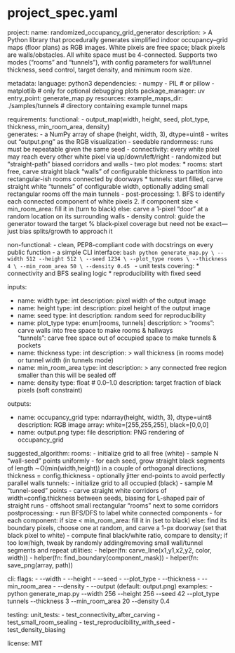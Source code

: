 # project_spec.yaml

project:
  name: randomized_occupancy_grid_generator
  description: >
    A Python library that procedurally generates simplified indoor
    occupancy–grid maps (floor plans) as RGB images. White pixels are free
    space; black pixels are walls/obstacles. All white space must be
    4-connected. Supports two modes (“rooms” and “tunnels”), with config parameters
    for wall/tunnel thickness, seed control, target density, and minimum room size.

metadata:
  language: python3
  dependencies:
    - numpy
    - PIL                                 # or pillow
    - matplotlib                          # only for optional debugging plots
  package_manager: uv
  entry_point: generate_map.py
  resources: 
    example_maps_dir: ./samples/tunnels  # directory containing example tunnel maps

requirements:
  functional:
    - output_map(width, height, seed, plot_type, thickness, min_room_area, density)  
      generates:
        - a NumPy array of shape (height, width, 3), dtype=uint8
        - writes out “output.png” as the RGB visualization
    - seedable randomness: runs must be repeatable given the same seed
    - connectivity: every white pixel may reach every other white pixel via up/down/left/right
    - randomized but “straight-path” biased corridors and walls
    - two plot modes:
        * rooms: start free, carve straight black “walls” of configurable thickness to partition into rectangular-ish rooms connected by doorways
        * tunnels: start filled, carve straight white “tunnels” of configurable width, optionally adding small rectangular rooms off the main tunnels
    - post‐processing:
        1. BFS to identify each connected component of white pixels
        2. if component size < min_room_area: fill it in (turn to black)
           else: carve a 1-pixel “door” at a random location on its surrounding walls
    - density control: guide the generator toward the target % black‐pixel coverage but need not be exact—just bias splits/growth to approach it

  non-functional:
    - clean, PEP8-compliant code with docstrings on every public function
    - a simple CLI interface:
        ```bash
        python generate_map.py \
          --width 512 --height 512 \
          --seed 1234 \
          --plot_type rooms \
          --thickness 4 \
          --min_room_area 50 \
          --density 0.45
        ```
    - unit tests covering:
        * connectivity and BFS sealing logic
        * reproducibility with fixed seed

inputs:
  - name: width
    type: int
    description: pixel width of the output image
  - name: height
    type: int
    description: pixel height of the output image
  - name: seed
    type: int
    description: random seed for reproducibility
  - name: plot_type
    type: enum[rooms, tunnels]
    description: >
      “rooms”: carve walls into free space to make rooms & hallways  
      “tunnels”: carve free space out of occupied space to make tunnels & pockets
  - name: thickness
    type: int
    description: >
      wall thickness (in rooms mode) or tunnel width (in tunnels mode)
  - name: min_room_area
    type: int
    description: >
      any connected free region smaller than this will be sealed off
  - name: density
    type: float  # 0.0–1.0
    description: target fraction of black pixels (soft constraint)

outputs:
  - name: occupancy_grid
    type: ndarray(height, width, 3), dtype=uint8
    description: RGB image array: white=[255,255,255], black=[0,0,0]
  - name: output.png
    type: file
    description: PNG rendering of occupancy_grid

suggested_algorithm:
  rooms:
    - initialize grid to all free (white)
    - sample N “wall-seed” points uniformly
    - for each seed, grow straight black segments of length ∼O(min(width,height))
      in a couple of orthogonal directions, thickness = config.thickness
    - optionally jitter end-points to avoid perfectly parallel walls
  tunnels:
    - initialize grid to all occupied (black)
    - sample M “tunnel-seed” points
    - carve straight white corridors of width=config.thickness between seeds,
      biasing for L-shaped pair of straight runs
    - offshoot small rectangular “rooms” next to some corridors
  postprocessing:
    - run BFS/DFS to label white connected components
    - for each component:
        if size < min_room_area:
          fill it in (set to black)
        else:
          find its boundary pixels, choose one at random, and carve a 1-px doorway
          (set that black pixel to white)
    - compute final black/white ratio, compare to density; if too low/high,
      tweak by randomly adding/removing small wall/tunnel segments and repeat
  utilities:
    - helper(fn: carve_line(x1,y1,x2,y2, color, width))
    - helper(fn: find_boundary(component_mask))
    - helper(fn: save_png(array, path))

cli:
  flags:
    - --width
    - --height
    - --seed
    - --plot_type
    - --thickness
    - --min_room_area
    - --density
    - --output (default: output.png)
  examples:
    - python generate_map.py --width 256 --height 256 --seed 42 --plot_type tunnels --thickness 3 --min_room_area 20 --density 0.4

testing:
  unit_tests:
    - test_connectivity_after_carving
    - test_small_room_sealing
    - test_reproducibility_with_seed
    - test_density_biasing

license: MIT
